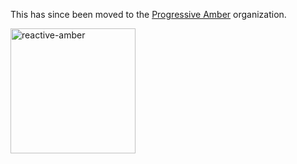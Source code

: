 This has since been moved to the [Progressive Amber](https://github.com/progressive-amber/react) organization.

<img src="https://camo.githubusercontent.com/97b4f26bedb5faf9f9eb71296095f78b557b124c/68747470733a2f2f7365616e776174746572732e696f2f696d616765732f72656163746976652d616d6265722d6c6162656c2e706e67" alt="reactive-amber" data-canonical-src="https://seanwatters.io/images/reactive-amber-label.png" height="200">
